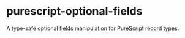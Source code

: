 # purescript-optional-fields

A type-safe optional fields manipulation for PureScript record types.
